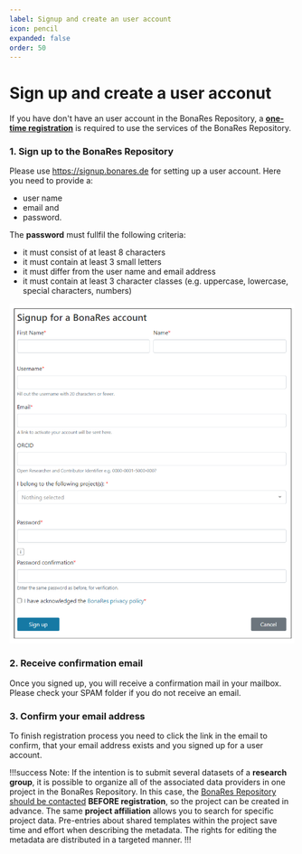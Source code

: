 ```yaml
---
label: Signup and create an user account
icon: pencil
expanded: false
order: 50
---
```

# Sign up and create a user acconut

If you have don't have an user account in the BonaRes Repository, a
**[one-time registration](https://signup.bonares.de)** is required to use the
services of the BonaRes Repository.

### 1. Sign up to the BonaRes Repository

Please use https://signup.bonares.de for setting up a user account. Here you need to provide a:
   - user name
   - email and 
   - password.

   The **password** must fullfil the following criteria:
   - it must consist of at least 8 characters
   - it must contain at least 3 small letters
   - it must differ from the user name and email address
   - it must contain at least 3 character classes (e.g. uppercase, lowercase, special characters, numbers)

![_Figure 1: Registration form for a BonaRes account_](/static/img/fig_registration.png)


### 2. Receive confirmation email

Once you signed up, you will receive a confirmation mail in your mailbox. Please check your SPAM folder
if you do not receive an email.

### 3. Confirm your email address 

To finish registration process you need to click the link in the email to confirm, that your
email address exists and you signed up for a user account.

!!!success  Note:
If the intention is to submit several datasets of a **research group**, it is possible to organize all 
of the associated data providers in one project in the BonaRes Repository. In this case, the
[BonaRes Repository should be contacted](mailto:support-data@bonares.de) **BEFORE registration**, 
so the project can be created in advance. The same **project affiliation** allows you to search for specific project data. Pre-entries about shared templates within the project save time and effort when describing the metadata. The rights for editing the metadata are distributed in a targeted manner.
!!!
